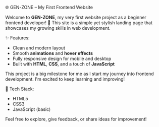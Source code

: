🌐 GEN-ZONE – My First Frontend Website

Welcome to **GEN-ZONE**, my very first website project as a beginner frontend developer! 🚀
This site is a simple yet stylish landing page that showcases my growing skills in web development.

✨ Features:

* Clean and modern layout
* Smooth **animations** and **hover effects**
* Fully responsive design for mobile and desktop
* Built with **HTML**, **CSS**, and a touch of **JavaScript**

This project is a big milestone for me as I start my journey into frontend development. I'm excited to keep learning and improving!

🔧 Tech Stack:

* HTML5
* CSS3
* JavaScript (basic)

Feel free to explore, give feedback, or share ideas for improvement!
